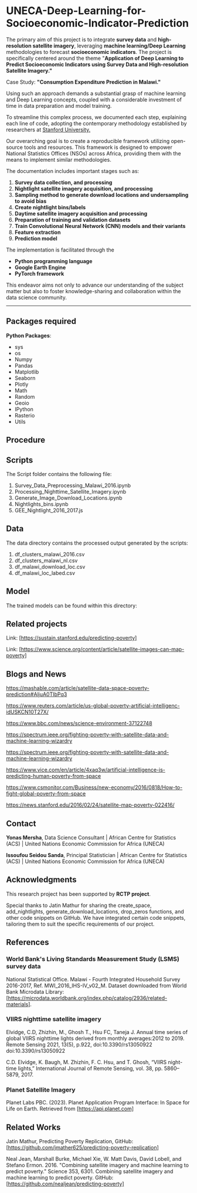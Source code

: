 # UNECA-Deep-Learning-for-Socioeconomic-Indicator-Prediction

The primary aim of this project is to integrate **survey data** and **high-resolution satellite imagery**, leveraging **machine learning/Deep Learning** methodologies to forecast **socioeconomic indicators**. 
The project is specifically centered around the theme "**Application of Deep Learning to Predict Socioeconomic Indicators using Survey Data and High-resolution Satellite Imagery."** 

Case Study: **"Consumption Expenditure Prediction in Malawi."**

Using such an approach demands a substantial grasp of machine learning and Deep Learning concepts, coupled with a considerable investment of time in data preparation and model training. 

To streamline this complex process, we documented each step, explaining each line of code, adopting the contemporary methodology established by researchers at [Stanford University.]( https://sustain.stanford.edu/predicting-poverty)

Our overarching goal is to create a reproducible framework utilizing open-source tools and resources. This framework is designed to empower National Statistics Offices (NSOs) across Africa, providing them with the means to implement similar methodologies.

The documentation includes important stages such as:
1) **Survey data collection, and processing**
2) **Nightlight satellite imagery acquisition, and processing**
3) **Sampling method to generate download locations and undersampling to avoid bias**
4) **Create nightlight bins/labels**
5) **Daytime satellite imagery acquisition and processing**
6) **Preparation of training and validation datasets**
7) **Train Convolutional Neural Network (CNN) models and their variants**
8) **Feature extraction**
9) **Prediction model**

The implementation is facilitated through the 
- **Python programming language**
- **Google Earth Engine**
- **PyTorch framework**

This endeavor aims not only to advance our understanding of the subject matter but also to foster knowledge-sharing and collaboration within the data science community.

---

## Packages required

**Python Packages**:
- sys
- os
- Numpy
- Pandas
- Matplotlib
- Seaborn
- Plotly
- Math
- Random
- Geoio
- IPython
- Rasterio
- Utils 

## Procedure 

## Scripts

The Script folder contains the following file: 

1) Survey_Data_Preprocessing_Malawi_2016.ipynb
2) Processing_Nighttime_Satellite_Imagery.ipynb
3) Generate_Image_Download_Locations.ipynb
4) Nightlights_bins.ipynb
5) GEE_Nightlight_2016_2017.js

## Data 

The data directory contains the processed output generated by the scripts:

1) df_clusters_malawi_2016.csv
2) df_clusters_malawi_nl.csv
3) df_malawi_download_loc.csv
4) df_malawi_loc_labed.csv

## Model

The trained models can be found within this directory:

## Related projects 

Link: [https://sustain.stanford.edu/predicting-poverty]

Link: [https://www.science.org/content/article/satellite-images-can-map-poverty]

## Blogs and News 
https://mashable.com/article/satellite-data-space-poverty-prediction#AljuA0TIbPq3

https://www.reuters.com/article/us-global-poverty-artificial-intelligenc-idUSKCN10T27X/

https://www.bbc.com/news/science-environment-37122748

https://spectrum.ieee.org/fighting-poverty-with-satellite-data-and-machine-learning-wizardry

https://spectrum.ieee.org/fighting-poverty-with-satellite-data-and-machine-learning-wizardry

https://www.vice.com/en/article/4xaq3w/artificial-intelligence-is-predicting-human-poverty-from-space

https://www.csmonitor.com/Business/new-economy/2016/0818/How-to-fight-global-poverty-from-space

https://news.stanford.edu/2016/02/24/satellite-map-poverty-022416/

## Contact

**Yonas Mersha**, Data Science Consultant | African Centre for Statistics (ACS) |  United Nations Economic Commission for Africa (UNECA)
 
**Issoufou Seidou Sanda**, Principal Statistician | African Centre for Statistics (ACS) |  United Nations Economic Commission for Africa (UNECA)
 
## Acknowledgments 

This research project  has been supported by **RCTP project**. 

Special thanks to Jatin Mathur for sharing the create_space, add_nightlights, generate_download_locations, drop_zeros functions, and other code snippets on GitHub. We have integrated certain code snippets, tailoring them to suit the specific requirements of our project.

## References

### World Bank's Living Standards Measurement Study (LSMS) survey data 

National Statistical Office. Malawi - Fourth Integrated Household Survey 2016-2017, Ref. MWI_2016_IHS-IV_v02_M. Dataset downloaded from World Bank Microdata Library: [https://microdata.worldbank.org/index.php/catalog/2936/related-materials].  


### VIIRS nighttime satellite imagery 

Elvidge, C.D, Zhizhin, M., Ghosh T., Hsu FC, Taneja J. Annual time series of global VIIRS nighttime lights derived from monthly averages:2012 to 2019. Remote Sensing 2021, 13(5), p.922, doi:10.3390/rs13050922 doi:10.3390/rs13050922

C.D. Elvidge, K. Baugh, M. Zhizhin, F. C. Hsu, and T. Ghosh, “VIIRS night-time lights,” International Journal of Remote Sensing, vol. 38, pp. 5860–5879, 2017.     

### Planet Satellite Imagery 

Planet Labs PBC. (2023). Planet Application Program Interface: In Space for Life on Earth. Retrieved from [https://api.planet.com]

## Related Works 

Jatin Mathur, Predicting Poverty Replication, GitHub: [https://github.com/jmather625/predicting-poverty-replication]  


Neal Jean, Marshall Burke, Michael Xie, W. Matt Davis, David Lobell, and Stefano Ermon. 2016. "Combining satellite imagery and machine learning to predict poverty." Science 353, 6301. Combining satellite imagery and machine learning to predict poverty. GitHub: [https://github.com/nealjean/predicting-poverty]


